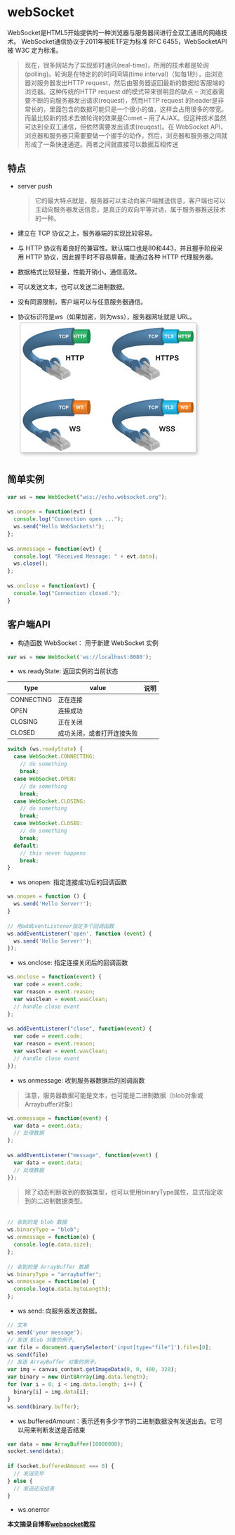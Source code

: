 # webSocket
WebSocket是HTML5开始提供的一种浏览器与服务器间进行全双工通讯的网络技术。 WebSocket通信协议于2011年被IETF定为标准 RFC 6455，WebSocketAPI 被 W3C 定为标准。

> 现在，很多网站为了实现即时通讯(real-time)，所用的技术都是轮询(polling)。轮询是在特定的的时间间隔(time interval)（如每1秒），由浏览器对服务器发出HTTP request，然后由服务器返回最新的数据给客服端的浏览器。这种传统的HTTP request d的模式带来很明显的缺点 – 浏览器需要不断的向服务器发出请求(request)，然而HTTP request 的header是非常长的，里面包含的数据可能只是一个很小的值，这样会占用很多的带宽。
而最比较新的技术去做轮询的效果是Comet – 用了AJAX。但这种技术虽然可达到全双工通信，但依然需要发出请求(reuqest)。在 WebSocket API，浏览器和服务器只需要要做一个握手的动作，然后，浏览器和服务器之间就形成了一条快速通道。两者之间就直接可以数据互相传送

## 特点
* server push
    > 它的最大特点就是，服务器可以主动向客户端推送信息，客户端也可以主动向服务器发送信息，是真正的双向平等对话，属于服务器推送技术的一种。
      
* 建立在 TCP 协议之上，服务器端的实现比较容易。
  
* 与 HTTP 协议有着良好的兼容性。默认端口也是80和443，并且握手阶段采用 HTTP 协议，因此握手时不容易屏蔽，能通过各种 HTTP 代理服务器。
  
* 数据格式比较轻量，性能开销小，通信高效。
  
* 可以发送文本，也可以发送二进制数据。
  
* 没有同源限制，客户端可以与任意服务器通信。
  
* 协议标识符是ws（如果加密，则为wss），服务器网址就是 URL。
![ws](img/ws.jpg)

## 简单实例
```javascript
var ws = new WebSocket("wss://echo.websocket.org");

ws.onopen = function(evt) { 
  console.log("Connection open ..."); 
  ws.send("Hello WebSockets!");
};

ws.onmessage = function(evt) {
  console.log( "Received Message: " + evt.data);
  ws.close();
};

ws.onclose = function(evt) {
  console.log("Connection closed.");
}
```

## 客户端API

* 构造函数 WebSocket： 用于新建 WebSocket 实例
```javascript
var ws = new WebSocket('ws://localhost:8080');
```
* ws.readyState: 返回实例的当前状态

| type| value | 说明 |
| ---- | ---- | ---- |
| CONNECTING | 正在连接 |
| OPEN | 连接成功 |
| CLOSING | 正在关闭 |
| CLOSED | 成功关闭，或者打开连接失败 |

```javascript
switch (ws.readyState) {
  case WebSocket.CONNECTING:
    // do something
    break;
  case WebSocket.OPEN:
    // do something
    break;
  case WebSocket.CLOSING:
    // do something
    break;
  case WebSocket.CLOSED:
    // do something
    break;
  default:
    // this never happens
    break;
}
```

* ws.onopen: 指定连接成功后的回调函数
```javascript
ws.onopen = function () {
  ws.send('Hello Server!');
}

// 用addEventListener指定多个回调函数
ws.addEventListener('open', function (event) {
  ws.send('Hello Server!');
});
```

* ws.onclose: 指定连接关闭后的回调函数
```javascript
ws.onclose = function(event) {
  var code = event.code;
  var reason = event.reason;
  var wasClean = event.wasClean;
  // handle close event
};

ws.addEventListener("close", function(event) {
  var code = event.code;
  var reason = event.reason;
  var wasClean = event.wasClean;
  // handle close event
});
```
* ws.onmessage: 收到服务器数据后的回调函数
> 注意，服务器数据可能是文本，也可能是二进制数据（blob对象或Arraybuffer对象）
```javascript
ws.onmessage = function(event) {
  var data = event.data;
  // 处理数据
};

ws.addEventListener("message", function(event) {
  var data = event.data;
  // 处理数据
});
```
> 除了动态判断收到的数据类型，也可以使用binaryType属性，显式指定收到的二进制数据类型。
```javascript

// 收到的是 blob 数据
ws.binaryType = "blob";
ws.onmessage = function(e) {
  console.log(e.data.size);
};

// 收到的是 ArrayBuffer 数据
ws.binaryType = "arraybuffer";
ws.onmessage = function(e) {
  console.log(e.data.byteLength);
};
```
* ws.send: 向服务器发送数据。
```javascript
// 文本
ws.send('your message');
// 发送 Blob 对象的例子。
var file = document.querySelector('input[type="file"]').files[0];
ws.send(file)
// 发送 ArrayBuffer 对象的例子。
var img = canvas_context.getImageData(0, 0, 400, 320);
var binary = new Uint8Array(img.data.length);
for (var i = 0; i < img.data.length; i++) {
  binary[i] = img.data[i];
}
ws.send(binary.buffer);
```
* ws.bufferedAmount：表示还有多少字节的二进制数据没有发送出去。它可以用来判断发送是否结束
```javascript
var data = new ArrayBuffer(10000000);
socket.send(data);

if (socket.bufferedAmount === 0) {
  // 发送完毕
} else {
  // 发送还没结束
}
```
* ws.onerror

**本文摘录自博客[websocket教程](http://www.ruanyifeng.com/blog/2017/05/websocket.html)**
